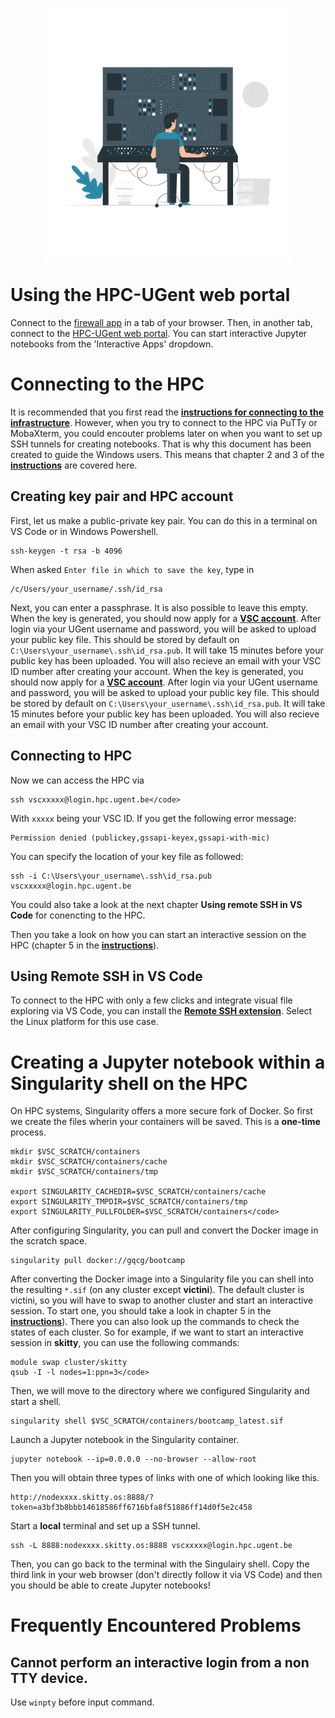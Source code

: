 <p align="center">
<img src="../../media/hpc.png" width="400">
</p>

# Using the HPC-UGent web portal

Connect to the [firewall app](https://firewall.hpc.kuleuven.be/) in a tab of your browser. Then, in another tab, connect to the [HPC-UGent web portal](https://login.hpc.ugent.be/). You can start interactive Jupyter notebooks from the 'Interactive Apps' dropdown.


# Connecting to the HPC

It is recommended that you first read the **[instructions for connecting to the infrastructure](http://hpcugent.github.io/vsc_user_docs/pdf/intro-HPC-windows-gent.pdf)**. However, when you try to connect to the HPC via PuTTy or MobaXterm, you could encouter problems later on when you want to set up SSH tunnels for creating notebooks. That is why this document has been created to guide the Windows users. This means that chapter 2 and 3 of the **[instructions](http://hpcugent.github.io/vsc_user_docs/pdf/intro-HPC-windows-gent.pdf)** are covered here.

## Creating key pair and HPC account

First, let us make a public-private key pair. You can do this in a terminal on VS Code or in Windows Powershell.
```
ssh-keygen -t rsa -b 4096
```
When asked `Enter file in which to save the key`, type in 
```
/c/Users/your_username/.ssh/id_rsa
```
Next, you can enter a passphrase. It is also possible to leave this empty. When the key is generated, you should now apply for a **[VSC account](https://account.vscentrum.be/)**. After login via your UGent username and password, you will be asked to upload your public key file. This should be stored by default on `C:\Users\your_username\.ssh\id_rsa.pub`. It will take 15 minutes before your public key has been uploaded. You will also recieve an email with your VSC ID number after creating your account.
When the key is generated, you should now apply for a **[VSC account](https://account.vscentrum.be/)**. After login via your UGent username and password, you will be asked to upload your public key file. This should be stored by default on `C:\Users\your_username\.ssh\id_rsa.pub`. It will take 15 minutes before your public key has been uploaded. You will also recieve an email with your VSC ID number after creating your account.


## Connecting to HPC

Now we can access the HPC via
```
ssh vscxxxxx@login.hpc.ugent.be</code> 
```
With `xxxxx` being your VSC ID. If you get the following error message:

```
Permission denied (publickey,gssapi-keyex,gssapi-with-mic)
```
You can specify the location of your key file as followed:
```
ssh -i C:\Users\your_username\.ssh\id_rsa.pub vscxxxxx@login.hpc.ugent.be
```
You could also take a look at the next chapter **Using remote SSH in VS Code** for conencting to the HPC.

Then you take a look on how you can start an interactive session on the HPC (chapter 5 in the **[instructions](http://hpcugent.github.io/vsc_user_docs/pdf/intro-HPC-windows-gent.pdf)**).

## Using Remote SSH in VS Code

To connect to the HPC with only a few clicks and integrate visual file exploring via VS Code, you can install the **[Remote SSH extension](https://code.visualstudio.com/docs/remote/ssh)**. Select the Linux platform for this use case.

# Creating a Jupyter notebook within a Singularity shell on the HPC

On HPC systems, Singularity offers a more secure fork of Docker. So first we create the files wherin your containers will be saved. This is a **one-time** process.

```
mkdir $VSC_SCRATCH/containers
mkdir $VSC_SCRATCH/containers/cache
mkdir $VSC_SCRATCH/containers/tmp

export SINGULARITY_CACHEDIR=$VSC_SCRATCH/containers/cache 
export SINGULARITY_TMPDIR=$VSC_SCRATCH/containers/tmp 
export SINGULARITY_PULLFOLDER=$VSC_SCRATCH/containers</code>
```
After configuring Singularity, you can pull and convert the Docker image in the scratch space.
```
singularity pull docker://gqcg/bootcamp
```
After converting the Docker image into a Singularity file you can shell into the resulting `*.sif` (on any cluster except **victini**). The default cluster is victini, so you will have to swap to another cluster and start an interactive session. To start one, you should take a look in chapter 5 in the **[instructions](http://hpcugent.github.io/vsc_user_docs/pdf/intro-HPC-windows-gent.pdf)**). There you can also look up the commands to check the states of each cluster. So for example, if we want to start an interactive session in **skitty**, you can use the following commands:
```
module swap cluster/skitty
qsub -I -l nodes=1:ppn=3</code>
```
Then, we will move to the directory where we configured Singularity and start a shell.
```
singularity shell $VSC_SCRATCH/containers/bootcamp_latest.sif
```
Launch a Jupyter notebook in the Singularity container.
```
jupyter notebook --ip=0.0.0.0 --no-browser --allow-root
```
Then you will obtain three types of links with one of which looking like this.
```
http://nodexxxx.skitty.os:8888/?token=a3bf3b8bbb14618586ff6716bfa8f51886ff14d0f5e2c458
```
Start a **local** terminal and set up a SSH tunnel.
```
ssh -L 8888:nodexxxx.skitty.os:8888 vscxxxxx@login.hpc.ugent.be
```
Then, you can go back to the terminal with the Singulairy shell. Copy the third link in your web browser (don't directly follow it via VS Code) and then you should be able to create Jupyter notebooks!

# Frequently Encountered Problems

## Cannot perform an interactive login from a non TTY device.

Use `winpty` before input command.
